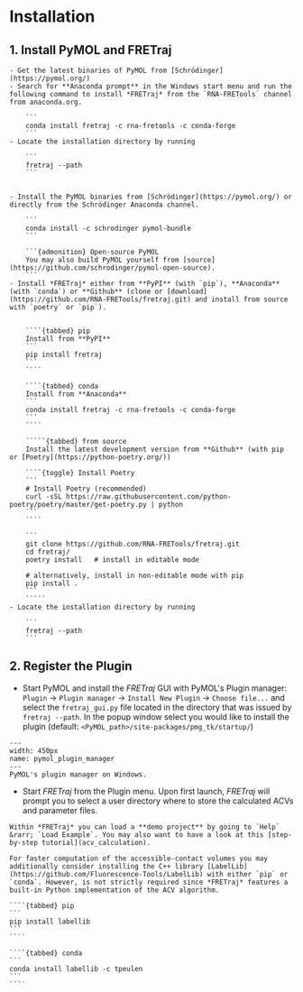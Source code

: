 # Installation

## 1. Install PyMOL and FRETraj
````{tabbed} For Windows
- Get the latest binaries of PyMOL from [Schrödinger](https://pymol.org/)
- Search for **Anaconda prompt** in the Windows start menu and run the following command to install *FRETraj* from the `RNA-FRETools` channel from anaconda.org.

    ```
    conda install fretraj -c rna-fretools -c conda-forge
    ```
- Locate the installation directory by running

    ```
    fretraj --path
    ```
````

``````{tabbed} For Linux and macOS

- Install the PyMOL binaries from [Schrödinger](https://pymol.org/) or directly from the Schrödinger Anaconda channel. 

    ```
    conda install -c schrodinger pymol-bundle
    ```

    ```{admonition} Open-source PyMOL
    You may also build PyMOL yourself from [source](https://github.com/schrodinger/pymol-open-source).
    ```
- Install *FRETraj* either from **PyPI** (with `pip`), **Anaconda** (with `conda`) or **Github** (clone or [download](https://github.com/RNA-FRETools/fretraj.git) and install from source with `poetry` or `pip`).
  

    ````{tabbed} pip
    Install from **PyPI**
    ```
    pip install fretraj
    ```
    ````

    ````{tabbed} conda
    Install from **Anaconda**
    ```
    conda install fretraj -c rna-fretools -c conda-forge
    ```
    ```` 

    `````{tabbed} from source
    Install the latest development version from **Github** (with pip or [Poetry](https://python-poetry.org/))
    
    ````{toggle} Install Poetry
    ```
    # Install Poetry (recommended)
    curl -sSL https://raw.githubusercontent.com/python-poetry/poetry/master/get-poetry.py | python
    ```
    ````

    ```
    git clone https://github.com/RNA-FRETools/fretraj.git
    cd fretraj/
    poetry install   # install in editable mode

    # alternatively, install in non-editable mode with pip
    pip install .  
    ```
    `````
- Locate the installation directory by running

    ```
    fretraj --path
    ```
``````


## 2. Register the Plugin
- Start PyMOL and install the *FRETraj* GUI with PyMOL's Plugin manager: `Plugin` &rarr; `Plugin manager` &rarr; `Install New Plugin` &rarr; `Choose file...` and select the `fretraj_gui.py` file located in the directory that was issued by `fretraj --path`. In the popup window select you would like to install the plugin (default: `<PyMOL_path>/site-packages/pmg_tk/startup/`)

```{figure} ../images/pymol_plugin_manager.png
---
width: 450px
name: pymol_plugin_manager
---
PyMOL's plugin manager on Windows.
```
- Start *FRETraj* from the Plugin menu. Upon first launch, *FRETraj* will prompt you to select a user directory where to store the calculated ACVs and parameter files. 

```{tip}
Within *FRETraj* you can load a **demo project** by going to `Help` &rarr; `Load Example`. You may also want to have a look at this [step-by-step tutorial](acv_calculation).
```

`````{admonition} Accelerated ACV calculation with LabelLib
For faster computation of the accessible-contact volumes you may additionally consider installing the C++ library [LabelLib](https://github.com/Fluorescence-Tools/LabelLib) with either `pip` or `conda`. However, is not strictly required since *FRETraj* features a built-in Python implementation of the ACV algorithm.

````{tabbed} pip
```
pip install labellib
```
````

````{tabbed} conda
```
conda install labellib -c tpeulen
```
````
`````

